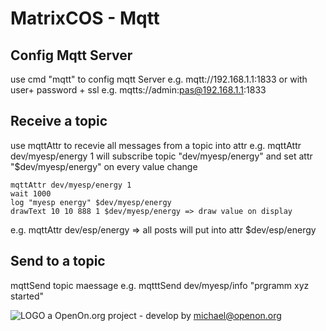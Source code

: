 
# MatrixCOS - Mqtt 

## Config Mqtt Server 

use cmd "mqtt" to config  mqtt Server
	e.g. mqtt://192.168.1.1:1833
or with user+ password + ssl
	e.g. mqtts://admin:pas@192.168.1.1:1833

## Receive a topic 

use mqttAttr to recevie all messages from a topic into attr
	e.g. mqttAttr dev/myesp/energy 1
will subscribe topic "dev/myesp/energy" and set attr "$dev/myesp/energy" on every value change

	mqttAttr dev/myesp/energy 1
	wait 1000
	log "myesp energy" $dev/myesp/energy
	drawText 10 10 888 1 $dev/myesp/energy => draw value on display

e.g. mqttAttr dev/esp/energy => all posts will put into attr $dev/esp/energy 

## Send to a topic

mqttSend topic maessage
	e.g. mqtttSend dev/myesp/info "prgramm xyz started"
	
	
	
![LOGO](../images/Hub75_logo_32x32.gif) a OpenOn.org project - develop by michael@openon.org 